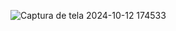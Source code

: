![Captura de tela 2024-10-12 174533](https://github.com/user-attachments/assets/c7c3af54-9413-4a6e-984b-a48cc1d81e38)
